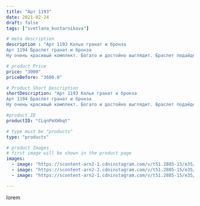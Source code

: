 ```yaml
---
title: "Арт 1193"
date: 2021-02-24
draft: false
tags: ["svetlana_kustarnikova"]

# meta description
description : "Арт 1193 Колье гранат и бронза 
Арт 1194 Браслет гранат и бронза 
Ну очень красивый комплект. Богато и достойно выглядит. Браслет подайдет на любую ручку"

# product Price
price: "3000"
priceBefore: "3600.0"

# Product Short Description
shortDescription: "Арт 1193 Колье гранат и бронза 
Арт 1194 Браслет гранат и бронза 
Ну очень красивый комплект. Богато и достойно выглядит. Браслет подайдет на любую ручку"

#product ID
productID: "CLqnPmXHbqt"

# type must be "products"
type: "products"

# product Images
# first image will be shown in the product page
images:
  - image: "https://scontent-arn2-1.cdninstagram.com/v/t51.2885-15/e35/152883796_226304839191649_1029629439221004509_n.jpg?se=7&tp=1&_nc_ht=scontent-arn2-1.cdninstagram.com&_nc_cat=101&_nc_ohc=22mCuOh7LQYAX_ejBOp&ccb=7-4&oh=2b5d4095efed60250bd5aab9b11b4950&oe=6083A739&ig_cache_key=MjUxNTk5NTkzNDQ5ODQ5NTQ3Nw%3D%3D.2-ccb7-4"
  - image: "https://scontent-arn2-2.cdninstagram.com/v/t51.2885-15/e35/152388008_860375181195809_8147081253979173535_n.jpg?se=7&tp=1&_nc_ht=scontent-arn2-2.cdninstagram.com&_nc_cat=105&_nc_ohc=EdfFBYOac_wAX8gF6f7&ccb=7-4&oh=572e46a2b52558acf585f57175a07492&oe=6082AAFF&ig_cache_key=MjUxNTk5NTkzNDUxNTMyMTg0OQ%3D%3D.2-ccb7-4"
  - image: "https://scontent-arn2-1.cdninstagram.com/v/t51.2885-15/e35/153195376_1354194628288545_5900007459983396531_n.jpg?tp=1&_nc_ht=scontent-arn2-1.cdninstagram.com&_nc_cat=109&_nc_ohc=JjvH_EpKU6gAX_9Rwz5&ccb=7-4&oh=ed9bfe6d1e6c34028924ae5ecbf92d8d&oe=6083366F&ig_cache_key=MjUxNTk5NTkzNDUxNTUwMzQ3OA%3D%3D.2-ccb7-4"

---
```

lorem

